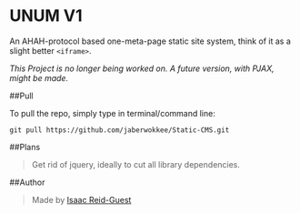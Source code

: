 UNUM V1
==========

An AHAH-protocol based one-meta-page static site system, think of it as a slight better ``<iframe>``.

_This Project is no longer being worked on. A future version, with PJAX, might be made._

##Pull

To pull the repo, simply type in terminal/command line:

    git pull https://github.com/jaberwokkee/Static-CMS.git

##Plans

>Get rid of jquery, ideally to cut all library dependencies.



##Author

>Made by [Isaac Reid-Guest](http://jaberwokkee.kodingen.com)
